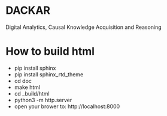 # DACKAR
Digital Analytics, Causal Knowledge Acquisition and Reasoning

# How to build html
- pip install sphinx
- pip install sphinx_rtd_theme
- cd doc
- make html
- cd _build/html
- python3 -m http.server
- open your brower to: http://localhost:8000
